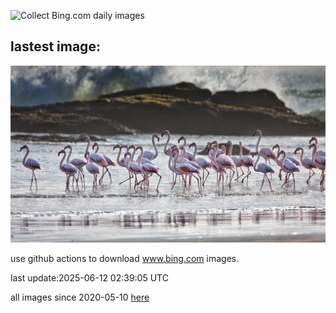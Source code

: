 ![Collect Bing.com daily images](https://github.com/counter2015/bing-daily-images/workflows/Collect%20Bing.com%20daily%20images/badge.svg)
## lastest image:
![](images/img.jpg)

use github actions to download www.bing.com images.

last update:2025-06-12 02:39:05 UTC

all images since 2020-05-10 [here](https://github.com/counter2015/bing-daily-images/tree/master/images) 

